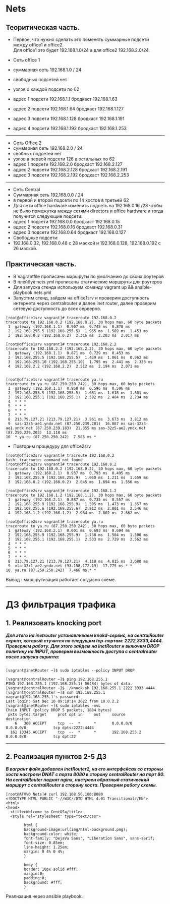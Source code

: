 # Nets

## Теоритическая часть.
- Первое, что нужно сделать это поменять суммарные подсети между office1 и office2.  
Для office1 это будет 192.168.1.0/24 а для office2 192.168.2.0/24. 

- Сеть office 1
- суммарная сеть 192.168.1.0 / 24
- свободных подсетей нет 
- узлов d каждой подсети по 62 
- адрес 1 подсети  192.168.1.1  бродкаст 192.168.1.63
- адрес 2 подсети  192.168.1.64  бродкаст 192.168.1.127
- адрес 3 подсети  192.168.1.128  бродкаст 192.168.1.191
- адрес 4 подсети  192.168.1.192 бродкаст 192.168.1.253
---
- Сеть Office 2
- суммарная сеть 192.168.2.0 / 24
- свобных подсетей нет 
- узлов в первой подсети 126 в остальных по 62
- адрес 1 подсети  192.168.2.0  бродкаст 192.168.2.127
- адрес 2 подсети  192.168.2.128 бродкаст 192.168.2.191
- адрес 3 подсети  192.168.2.192  бродкаст 192.168.2.253
---
- Сеть Central
- Суммарная сеть 192.168.0.0 / 24
- в первой и второй подсети по 14 хостов в третьей 62
- Для сети office hardware изменить подсеть на 192.168.0.16 /28 чтобы не было прмежутка между сетями directors и office hardware и тогда получится следующие подсети: 
- адрес 1 подсети  192.168.0.0  бродкаст 192.168.0.15 
- адрес 2 подсети  192.168.0.16 бродкаст 192.168.0.31 
- адрес 3 подсети  192.168.0.64  бродкаст 192.168.0.127
- Свободные подсети: 
- 192.168.0.32, 192.168.0.48 c 28 маской и 192.168.0.128, 192.168.0.192 с 26 маской.

## Практическая часть.

- В Vagrantfile прописаны маршруты по умолчанию до своих роутеров
- В плейбук nets.yml прописаны статические маршруты для роутеров 
- Для запуска стенда используем команду vagrant up && ansible-playbook nets.yml
- Запустим стенд, зайдем на office1srv и проверим доступность интернета через centralrouter и далее inet router, далее проверим сетевую доступность до всех серверов.

```
[root@office1srv vagrant]# traceroute 192.168.0.2
traceroute to 192.168.0.2 (192.168.0.2), 30 hops max, 60 byte packets
 1  gateway (192.168.1.1)  0.907 ms  0.745 ms  0.878 ms
 2  192.168.255.5 (192.168.255.5)  1.955 ms  1.589 ms  1.453 ms
 3  192.168.0.2 (192.168.0.2)  2.316 ms  2.203 ms  2.017 ms
 
[root@office1srv vagrant]# traceroute 192.168.2.2
traceroute to 192.168.2.2 (192.168.2.2), 30 hops max, 60 byte packets
 1  gateway (192.168.1.1)  0.871 ms  0.729 ms  0.453 ms
 2  192.168.255.5 (192.168.255.5)  1.439 ms  1.061 ms  0.962 ms
 3  192.168.255.10 (192.168.255.10)  1.795 ms  2.441 ms  2.338 ms
 4  192.168.2.2 (192.168.2.2)  2.512 ms  2.194 ms  2.071 ms

 
[root@office1srv vagrant]# traceroute ya.ru
traceroute to ya.ru (87.250.250.242), 30 hops max, 60 byte packets
 1  gateway (192.168.1.1)  0.958 ms  0.596 ms  0.596 ms
 2  192.168.255.5 (192.168.255.5)  1.681 ms  1.618 ms  1.801 ms
 3  192.168.255.1 (192.168.255.1)  2.592 ms  2.484 ms  2.234 ms
 4  * * *
 5  * * *
 6  * * *
 7  * * *
 8  213.79.127.21 (213.79.127.21)  3.961 ms  3.673 ms  3.812 ms
 9  sas-32z5-ae1.yndx.net (87.250.239.201)  16.867 ms sas-32z3-ae1.yndx.net (87.250.239.183)  21.355 ms sas-32z5-ae2.yndx.net (87.250.239.203)  13.118 ms
10  * ya.ru (87.250.250.242)  7.585 ms *
```

- Повторим процедуру для office2srv


```
[root@office2srv vagrant]# tracroute 192.168.0.2
bash: tracroute: command not found
[root@office2srv vagrant]# traceroute 192.168.0.2
traceroute to 192.168.0.2 (192.168.0.2), 30 hops max, 60 byte packets
 1  gateway (192.168.2.1)  0.937 ms  0.793 ms  0.495 ms
 2  192.168.255.9 (192.168.255.9)  1.060 ms  1.211 ms  1.659 ms
 3  192.168.0.2 (192.168.0.2)  2.045 ms  1.694 ms  1.556 ms

[root@office2srv vagrant]# traceroute 192.168.1.2
traceroute to 192.168.1.2 (192.168.1.2), 30 hops max, 60 byte packets
 1  gateway (192.168.2.1)  0.887 ms  0.735 ms  0.557 ms
 2  192.168.255.9 (192.168.255.9)  1.595 ms  1.473 ms  1.357 ms
 3  192.168.255.6 (192.168.255.6)  2.912 ms  2.801 ms  2.546 ms
 4  192.168.1.2 (192.168.1.2)  2.934 ms  2.802 ms  2.662 ms

[root@office2srv vagrant]# traceroute ya.ru
traceroute to ya.ru (87.250.250.242), 30 hops max, 60 byte packets
 1  gateway (192.168.2.1)  0.601 ms  0.693 ms  0.694 ms
 2  192.168.255.9 (192.168.255.9)  1.738 ms  1.504 ms  1.500 ms
 3  192.168.255.1 (192.168.255.1)  2.533 ms  2.729 ms  2.562 ms
 4  * * *
 5  * * *
 6  * * *
 7  * * *
 8  213.79.127.21 (213.79.127.21)  4.110 ms  4.015 ms  3.680 ms
 9  vla-32z1-ae2.yndx.net (93.158.172.19)  17.775 ms * *
10  ya.ru (87.250.250.242)  7.466 ms * *
```

Вывод : маршрутизация работает согдасно схеме.

---

# ДЗ фильтрация трафика


## 1. Реализовать knocking port

***Для этого на inetrouter устанавливаем knokd-сервис, на centralRouter скрипт, который стучится по следущим tcp-портам: 2222,3333,4444. Проверяем работу. Для этого зайдем на inetRouter и включим DROP политику на INPUT, проверим возможность доступа с centralrouter после запуска скрипта:***

```console

[vagrant@inetRouter ~]$ sudo iptables --policy INPUT DROP

[vagrant@centralRouter ~]$ ping 192.168.255.1
PING 192.168.255.1 (192.168.255.1) 56(84) bytes of data.
[vagrant@centralRouter ~]$ ./knock.sh 192.168.255.1 2222 3333 4444
[vagrant@centralRouter ~]$ ssh 192.168.255.1
vagrant@192.168.255.1's password: 
Last login: Sat Dec 10 09:10:14 2022 from 10.0.2.2
[vagrant@inetRouter ~]$ sudo iptables -nvL
Chain INPUT (policy DROP 5 packets, 1884 bytes)
 pkts bytes target     prot opt in     out     source               destination         
    6   360 ACCEPT     tcp  --  *      *       0.0.0.0/0            0.0.0.0/0            tcp dpts:2222:4444
  161 13345 ACCEPT     tcp  --  *      *       192.168.255.2        0.0.0.0/0            tcp dpt:22

```
---

## 2. Реализация пунктов 2-5 ДЗ

***В вагрант файл добавлен inetRouter2, на его интерфейсах со стороны хоста настроен DNAT c порта 8080 в сторону centralRouter на порт 80. На centralRouter поднят nginx, настроен обратный статический маршрут с centralRouter в сторону хоста. Проверим работу схемы.***

```console
[root@ATVVO Nets]# curl 192.168.56.100:8080
<!DOCTYPE HTML PUBLIC "-//W3C//DTD HTML 4.01 Transitional//EN">
<html>
<head>
  <title>Welcome to CentOS</title>
  <style rel="stylesheet" type="text/css"> 

        html {
        background-image:url(img/html-background.png);
        background-color: white;
        font-family: "DejaVu Sans", "Liberation Sans", sans-serif;
        font-size: 0.85em;
        line-height: 1.25em;
        margin: 0 4% 0 4%;
        }

        body {
        border: 10px solid #fff;
        margin:0;
        padding:0;
        background: #fff;
        }
```
Реализация через ansible playbook.


